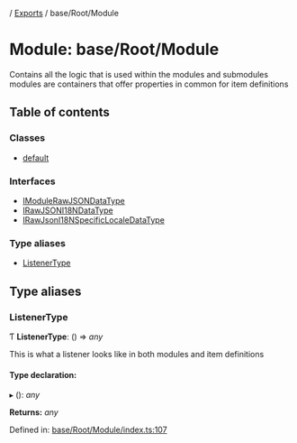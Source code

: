 [](../README.md) / [Exports](../modules.md) / base/Root/Module

# Module: base/Root/Module

Contains all the logic that is used within the modules and submodules
modules are containers that offer properties in common for item definitions

## Table of contents

### Classes

- [default](../classes/base_root_module.default.md)

### Interfaces

- [IModuleRawJSONDataType](../interfaces/base_root_module.imodulerawjsondatatype.md)
- [IRawJSONI18NDataType](../interfaces/base_root_module.irawjsoni18ndatatype.md)
- [IRawJsonI18NSpecificLocaleDataType](../interfaces/base_root_module.irawjsoni18nspecificlocaledatatype.md)

### Type aliases

- [ListenerType](base_root_module.md#listenertype)

## Type aliases

### ListenerType

Ƭ **ListenerType**: () => *any*

This is what a listener looks like in both modules
and item definitions

#### Type declaration:

▸ (): *any*

**Returns:** *any*

Defined in: [base/Root/Module/index.ts:107](https://github.com/onzag/itemize/blob/0e9b128c/base/Root/Module/index.ts#L107)
